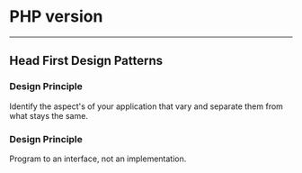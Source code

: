# PHP version
---
## Head First Design Patterns

### Design Principle
Identify the aspect's of your application that vary and separate them from what stays the same.

### Design Principle
Program to an interface, not an implementation.